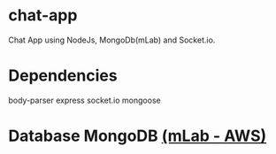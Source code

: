 # chat-app
Chat App using NodeJs, MongoDb(mLab) and Socket.io.

# Dependencies
body-parser
express
socket.io
mongoose

# Database MongoDB [(mLab - AWS)](https://mlab.com/)